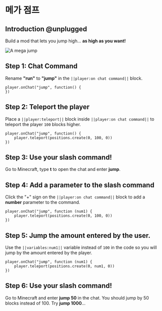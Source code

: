 # 메가 점프

## Introduction @unplugged

Build a mod that lets you jump high... **as high as you want!**

![A mega jump](/static/tutorials/mega-jump.gif)

## Step 1: Chat Command

Rename **"run"** to **"jump"** in the `||player:on chat command||` block.

```blocks
player.onChat("jump", function() {
})
```

## Step 2: Teleport the player

Place a `||player:teleport||` block inside `||player:on chat command||` to teleport the player `100` blocks higher.

```blocks
player.onChat("jump", function() {
    player.teleport(positions.create(0, 100, 0))
})
```

## Step 3: Use your slash command!

Go to Minecraft, type **t** to open the chat and enter **jump**.

## Step 4: Add a parameter to the slash command

Click the "+" sign on the `||player:on chat command||` block to add a **number** parameter to the command.

```blocks
player.onChat("jump", function (num1) {
    player.teleport(positions.create(0, 100, 0))
})
```

## Step 5: Jump the amount entered by the user.

Use the `||variables:num1||` variable instead of `100` in the code so you will jump by the amount entered by the player.

```blocks
player.onChat("jump", function (num1) {
    player.teleport(positions.create(0, num1, 0))
})
```

## Step 6: Use your slash command!

Go to Minecraft and enter **jump 50** in the chat. You should jump by 50 blocks instead of 100. Try **jump 1000**...